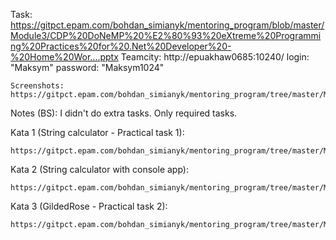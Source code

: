 Task: 
	https://gitpct.epam.com/bohdan_simianyk/mentoring_program/blob/master/Module3/CDP%20DoNeMP%20%E2%80%93%20eXtreme%20Programming%20Practices%20for%20.Net%20Developer%20-%20Home%20Wor....pptx
Teamcity: 
	http://epuakhaw0685:10240/
	login: "Maksym"
	password: "Maksym1024"
	
	Screenshots: https://gitpct.epam.com/bohdan_simianyk/mentoring_program/tree/master/Module3/Screenshots%20from%20TeamCity
Notes (BS): 
	I didn't do extra tasks. Only required tasks. 
	
Kata 1 (String calculator - Practical task 1):

	https://gitpct.epam.com/bohdan_simianyk/mentoring_program/tree/master/Module3/Kata%201.%20String%20Calculator/StringCalculatorKata
Kata 2 (String calculator with console app):

	https://gitpct.epam.com/bohdan_simianyk/mentoring_program/tree/master/Module3/Kata%202.%20Interactions/InteractionsKata
Kata 3 (GildedRose - Practical task 2):

	https://gitpct.epam.com/bohdan_simianyk/mentoring_program/tree/master/Module3/Kata%202.%20Interactions/InteractionsKata